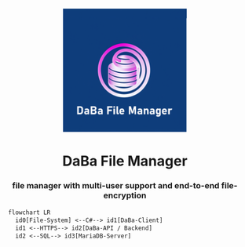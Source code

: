 <p align="center">
  <img src="https://raw.githubusercontent.com/Veteranfighter/Name/main/assets/media/temporary-logo_512x512px.png" alt="budibase-php_logo" style="width: 50%"/>
</p>
<h1 align="center">DaBa File Manager</h1>
<h3 align="center">file manager with multi-user support and end-to-end file-encryption</h3>

```mermaid
  flowchart LR
    id0[File-System] <--C#--> id1[DaBa-Client]
    id1 <--HTTPS--> id2[DaBa-API / Backend]
    id2 <--SQL--> id3[MariaDB-Server]
```
